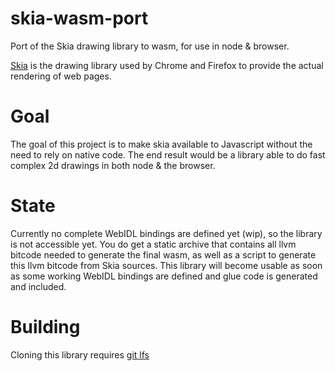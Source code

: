 # skia-wasm-port
Port of the Skia drawing library to wasm, for use in node &amp; browser.

[Skia](https://skia.org/) is the drawing library used by Chrome and Firefox to provide the actual rendering of web pages.

# Goal
The goal of this project is to make skia available to Javascript without the need to rely on native code.
The end result would be a library able to do fast complex 2d drawings in both node & the browser.

# State
Currently no complete WebIDL bindings are defined yet (wip), so the library is not accessible yet. You do get a
static archive that contains all llvm bitcode needed to generate the final wasm, as well as a script to generate this
llvm bitcode from Skia sources. This library will become usable as soon as some working WebIDL bindings are defined and
glue code is generated and included.

# Building
Cloning this library requires [git lfs](https://git-lfs.github.com/)

